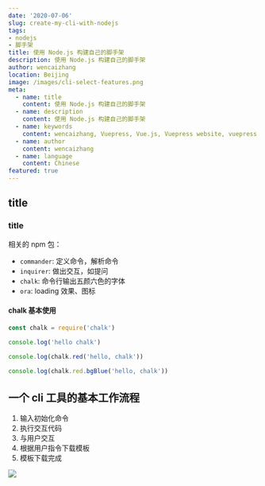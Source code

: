 ```yaml
---
date: '2020-07-06'
slug: create-my-cli-with-nodejs
tags:
- nodejs
- 脚手架
title: 使用 Node.js 构建自己的脚手架
description: 使用 Node.js 构建自己的脚手架
author: wencaizhang
location: Beijing
image: /images/cli-select-features.png
meta:
  - name: title
    content: 使用 Node.js 构建自己的脚手架
  - name: description
    content: 使用 Node.js 构建自己的脚手架
  - name: keywords
    content: wencaizhang, Vuepress, Vue.js, Vuepress website, vuepress blog, vuepress theme, vuepress blog theme, vue blog, create vuepress blog, blog theme, create a blog
  - name: author
    content: wencaizhang
  - name: language
    content: Chinese
featured: true
---
```



## title

### title

相关的 npm 包：

- `commander`: 定义命令，解析命令
- `inquirer`: 做出交互，如提问
- `chalk`: 命令行输出五颜六色的字体
- `ora`: loading 效果、图标

#### chalk 基本使用

```js
const chalk = require('chalk')

console.log('hello chalk')

console.log(chalk.red('hello, chalk'))

console.log(chalk.red.bgBlue('hello, chalk'))
```

## 一个 cli 工具的基本工作流程

1. 输入初始化命令
2. 执行交互代码
3. 与用户交互
4. 根据用户指令下载模板
5. 模板下载完成

![](/images/cli-select-features.png)